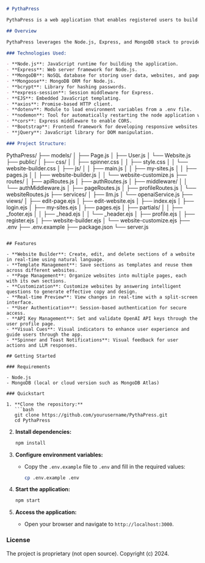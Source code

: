 ```markdown
# PythaPress

PythaPress is a web application that enables registered users to build and organize multiple websites by interacting with a Large Language Model (LLM) in natural language, in real-time. Users can create, edit, and manage website sections and templates, all while previewing their changes live.

## Overview

PythaPress leverages the Node.js, Express, and MongoDB stack to provide a robust backend, while using EJS for templating and Bootstrap for responsive design. The application is designed to be user-friendly, making it accessible even to users with a non-technical background.

### Technologies Used:

- **Node.js**: JavaScript runtime for building the application.
- **Express**: Web server framework for Node.js.
- **MongoDB**: NoSQL database for storing user data, websites, and pages.
- **Mongoose**: MongoDB ORM for Node.js.
- **bcrypt**: Library for hashing passwords.
- **express-session**: Session middleware for Express.
- **EJS**: Embedded JavaScript templating.
- **axios**: Promise-based HTTP client.
- **dotenv**: Module to load environment variables from a .env file.
- **nodemon**: Tool for automatically restarting the node application when file changes are detected.
- **cors**: Express middleware to enable CORS.
- **Bootstrap**: Frontend framework for developing responsive websites.
- **jQuery**: JavaScript library for DOM manipulation.

### Project Structure:

```
PythaPress/
├── models/
│   ├── Page.js
│   ├── User.js
│   └── Website.js
├── public/
│   ├── css/
│   │   ├── spinner.css
│   │   ├── style.css
│   │   └── website-builder.css
│   ├── js/
│   │   ├── main.js
│   │   ├── my-sites.js
│   │   ├── pages.js
│   │   ├── website-builder.js
│   │   └── website-customize.js
├── routes/
│   ├── apiRoutes.js
│   ├── authRoutes.js
│   ├── middleware/
│   │   └── authMiddleware.js
│   ├── pageRoutes.js
│   ├── profileRoutes.js
│   └── websiteRoutes.js
├── services/
│   ├── llm.js
│   └── openaiService.js
├── views/
│   ├── edit-page.ejs
│   ├── edit-website.ejs
│   ├── index.ejs
│   ├── login.ejs
│   ├── my-sites.ejs
│   ├── pages.ejs
│   ├── partials/
│   │   ├── _footer.ejs
│   │   ├── _head.ejs
│   │   └── _header.ejs
│   ├── profile.ejs
│   ├── register.ejs
│   ├── website-builder.ejs
│   └── website-customize.ejs
├── .env
├── .env.example
├── package.json
└── server.js
```

## Features

- **Website Builder**: Create, edit, and delete sections of a website in real-time using natural language.
- **Template Management**: Save sections as templates and reuse them across different websites.
- **Page Management**: Organize websites into multiple pages, each with its own sections.
- **Customization**: Customize websites by answering intelligent questions to generate effective copy and design.
- **Real-time Preview**: View changes in real-time with a split-screen interface.
- **User Authentication**: Session-based authentication for secure access.
- **API Key Management**: Set and validate OpenAI API keys through the user profile page.
- **Visual Cues**: Visual indicators to enhance user experience and guide users through the app.
- **Spinner and Toast Notifications**: Visual feedback for user actions and LLM responses.

## Getting Started

### Requirements

- Node.js
- MongoDB (local or cloud version such as MongoDB Atlas)

### Quickstart

1. **Clone the repository:**
   ```bash
   git clone https://github.com/yourusername/PythaPress.git
   cd PythaPress
   ```

2. **Install dependencies:**
   ```bash
   npm install
   ```

3. **Configure environment variables:**
   - Copy the `.env.example` file to `.env` and fill in the required values:
     ```bash
     cp .env.example .env
     ```

4. **Start the application:**
   ```bash
   npm start
   ```

5. **Access the application:**
   - Open your browser and navigate to `http://localhost:3000`.

### License

The project is proprietary (not open source). Copyright (c) 2024.
```